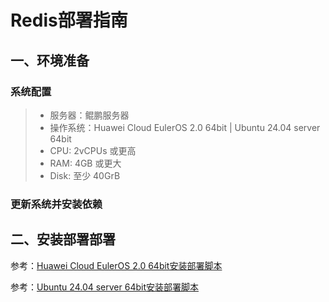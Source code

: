 # Redis部署指南

## ‌一、环境准备
### 系统配置
> -  服务器：鲲鹏服务器
> -  操作系统：Huawei Cloud EulerOS 2.0 64bit  | Ubuntu 24.04 server 64bit
> - CPU: 2vCPUs 或更高
> - RAM: 4GB 或更大
> - Disk: 至少 40GrB
### 更新系统并安装依赖


## ‌二、安装部署部署
参考：[Huawei Cloud EulerOS 2.0 64bit安装部署脚本](../scripts/install_superset_HCE.sh)

参考：[Ubuntu 24.04 server 64bit安装部署脚本](../scripts/install_superset_Unbntu.sh)
